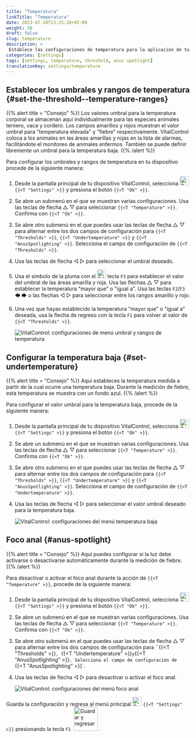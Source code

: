 ```yaml
---
title: "Temperatura"
linkTitle: "Temperatura"
date: 2023-07-28T13:25:28+02:00
weight: 30
draft: false
slug: temperature
description: >
 Establece las configuraciones de temperatura para la aplicación de tu dispositivo VitalControl
categories: [settings]
tags: [settings, temperature, threshold, anus spotlight]
translationKey: settings/temperature
---
```

## Establecer los umbrales y rangos de temperatura {#set-the-threshold--temperature-ranges}
{{% alert title = "Consejo" %}}
Los valores umbral para la temperatura corporal se almacenan aquí individualmente para las especies animales ternero, vaca y cordero. Los campos amarillos y rojos muestran el valor umbral para "temperatura elevada" y "fiebre" respectivamente. VitalControl coloca a los animales en las áreas amarillas y rojas en la lista de alarmas, facilitándote el monitoreo de animales enfermos. También se puede definir libremente un umbral para la temperatura baja.
{{% /alert %}}

Para configurar los umbrales y rangos de temperatura en tu dispositivo procede de la siguiente manera:

1. Desde la pantalla principal de tu dispositivo VitalControl, selecciona <img src="/icons/gear.svg" width="25" align="bottom" alt="Configuraciones" /> `{{<T "Settings" >}}` y presiona el botón `{{<T "Ok" >}}`.

2. Se abre un submenú en el que se muestran varias configuraciones. Usa las teclas de flecha △ ▽ para seleccionar `{{<T "Temperature" >}}`. Confirma con `{{<T "Ok" >}}`.

3. Se abre otro submenú en el que puedes usar las teclas de flecha △ ▽ para alternar entre los dos campos de configuración para `{{<T "Thresholds" >}}`, `{{<T "Undertemperature" >}}` y `{{<T "AnusSpotlighting" >}}`. Selecciona el campo de configuración de `{{<T "Thresholds" >}}`.

4. Usa las teclas de flecha ◁ ▷ para seleccionar el umbral deseado.

5. Usa el símbolo de la pluma con el <img src="/icons/actions/edit.svg" width="24" align="bottom" alt="Editar" /> tecla `F3` para establecer el valor del umbral de las áreas amarilla y roja. Usa las flechas △ ▽ para establecer la temperatura "mayor que" o "igual a". Usa las teclas `F2`/`F3` 🡄 🡆 o las flechas ◁ ▷ para seleccionar entre los rangos amarillo y rojo.

6. Una vez que hayas establecido la temperatura "mayor que" o "igual a" deseada, usa la flecha de regreso con la tecla `F1` para volver al valor de `{{<T "Thresholds" >}}`.

    ![VitalControl: configuraciones de menú umbral y rangos de temperatura](../images/threshold.png "Umbrales y Rangos de Temperatura")

## Configurar la temperatura baja {#set-undertemperature}
{{% alert title = "Consejo" %}}
Aquí estableces la temperatura medida a partir de la cual ocurre una temperatura baja. Durante la medición de fiebre, esta temperatura se muestra con un fondo azul.
{{% /alert %}}

Para configurar el valor umbral para la temperatura baja, procede de la siguiente manera:

1. Desde la pantalla principal de tu dispositivo VitalControl, selecciona <img src="/icons/gear.svg" width="25" align="bottom" alt="Settings" /> `{{<T "Settings" >}}` y presiona el botón `{{<T "Ok" >}}`.

2. Se abre un submenú en el que se muestran varias configuraciones. Usa las teclas de flecha △ ▽ para seleccionar `{{<T "Temperature" >}}`. Confirma con `{{<T "Ok" >}}`.

3. Se abre otro submenú en el que puedes usar las teclas de flecha △ ▽ para alternar entre los dos campos de configuración para `{{<T "Thresholds" >}}`, `{{<T "Undertemperature" >}}` y `{{<T "AnusSpotlighting" >}}`. Selecciona el campo de configuración de `{{<T "Undertemperature" >}}`.

4. Usa las teclas de flecha ◁ ▷ para seleccionar el valor umbral deseado para la temperatura baja.

    ![VitalControl: configuraciones del menú temperatura baja](../images/undertemperature.png "Temperatura baja")

## Foco anal {#anus-spotlight}
{{% alert title = "Consejo" %}}
Aquí puedes configurar si la luz debe activarse o desactivarse automáticamente durante la medición de fiebre.
{{% /alert %}}

Para desactivar o activar el foco anal durante la acción de `{{<T "Temperature" >}}`, procede de la siguiente manera:

1. Desde la pantalla principal de tu dispositivo VitalControl, selecciona <img src="/icons/gear.svg" width="25" align="bottom" alt="Settings" /> `{{<T "Settings" >}}` y presiona el botón `{{<T "Ok" >}}`.

2. Se abre un submenú en el que se muestran varias configuraciones. Usa las teclas de flecha △ ▽ para seleccionar `{{<T "Temperature" >}}`. Confirma con `{{<T "Ok" >}}`.

3. Se abre otro submenú en el que puedes usar las teclas de flecha △ ▽ para alternar entre los dos campos de configuración para ``{{<T "Thresholds" >}}`, `{{<T "Undertemperature" >}}` y `{{<T "AnusSpotlighting" >}}`. Selecciona el campo de configuración de `{{<T "AnusSpotlighting" >}}`.

4. Usa las teclas de flecha ◁ ▷ para desactivar o activar el foco anal.

    ![VitalControl: configuraciones del menú foco anal](../images/anusspotlight.png "Foco anal")

Guarda la configuración y regresa al menú principal <img src="/icons/gear.svg" width="25" align="bottom" alt="Settings" /> `{{<T "Settings" >}}` presionando la tecla `F1` &nbsp;<img src="/icons/footer/save_exit.svg" width="65" align="bottom" alt="Guardar y regresar" />&nbsp;.

